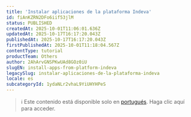 ```yaml
---
title: 'Instalar aplicaciones de la plataforma Indeva'
id: fiAnKZRN2DFo6iif53jlM
status: PUBLISHED
createdAt: 2025-10-01T11:06:01.636Z
updatedAt: 2025-10-17T16:17:20.043Z
publishedAt: 2025-10-17T16:17:20.043Z
firstPublishedAt: 2025-10-01T11:18:04.567Z
contentType: tutorial
productTeam: Others
author: 2AhArvGNSPKwUAd8GOz0iU
slugEN: install-apps-from-platform-indeva
legacySlug: instalar-aplicaciones-de-la-plataforma-indeva
locale: es
subcategoryId: 1ydaNLr2vhaL9YiUHYHPeS
---
```


> ℹ️ Este contenido está disponible solo en [portugués](/pt/tutorial/instalar-aplicativos-da-plataforma-indeva--fiAnKZRN2DFo6iif53jlM). Haga clic aquí para acceder.
